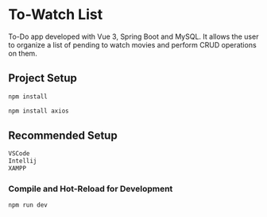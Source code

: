 # To-Watch List

To-Do app developed with Vue 3, Spring Boot and MySQL. It allows the user to organize a list of pending to watch movies and perform CRUD operations on them.

## Project Setup

```sh
npm install
```

```sh
npm install axios
```
## Recommended Setup

```sh
VSCode
Intellij
XAMPP
```

### Compile and Hot-Reload for Development

```sh
npm run dev
```
